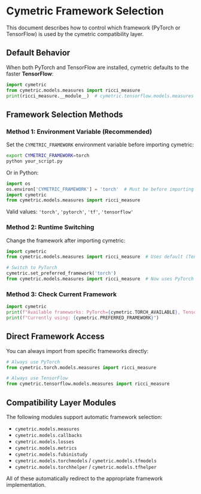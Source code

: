 # Cymetric Framework Selection

This document describes how to control which framework (PyTorch or TensorFlow) is used by the cymetric compatibility layer.

## Default Behavior

When both PyTorch and TensorFlow are installed, cymetric defaults to the faster **TensorFlow**:

```python
import cymetric
from cymetric.models.measures import ricci_measure
print(ricci_measure.__module__)  # cymetric.tensorflow.models.measures
```

## Framework Selection Methods

### Method 1: Environment Variable (Recommended)

Set the `CYMETRIC_FRAMEWORK` environment variable before importing cymetric:

```bash
export CYMETRIC_FRAMEWORK=torch
python your_script.py
```

Or in Python:
```python
import os
os.environ['CYMETRIC_FRAMEWORK'] = 'torch'  # Must be before importing cymetric
import cymetric
from cymetric.models.measures import ricci_measure
```

Valid values: `'torch'`, `'pytorch'`, `'tf'`, `'tensorflow'`

### Method 2: Runtime Switching

Change the framework after importing cymetric:

```python
import cymetric
from cymetric.models.measures import ricci_measure  # Uses default (TensorFlow)

# Switch to PyTorch
cymetric.set_preferred_framework('torch')
from cymetric.models.measures import ricci_measure  # Now uses PyTorch
```

### Method 3: Check Current Framework

```python
import cymetric
print(f"Available frameworks: PyTorch={cymetric.TORCH_AVAILABLE}, TensorFlow={cymetric.TENSORFLOW_AVAILABLE}")
print(f"Currently using: {cymetric.PREFERRED_FRAMEWORK}")
```

## Direct Framework Access

You can always import from specific frameworks directly:

```python
# Always use PyTorch
from cymetric.torch.models.measures import ricci_measure

# Always use TensorFlow  
from cymetric.tensorflow.models.measures import ricci_measure
```

## Compatibility Layer Modules

The following modules support automatic framework selection:

- `cymetric.models.measures`
- `cymetric.models.callbacks`
- `cymetric.models.losses`
- `cymetric.models.metrics`
- `cymetric.models.fubinistudy`
- `cymetric.models.torchmodels` / `cymetric.models.tfmodels`
- `cymetric.models.torchhelper` / `cymetric.models.tfhelper`

All of these automatically redirect to the appropriate framework implementation.
